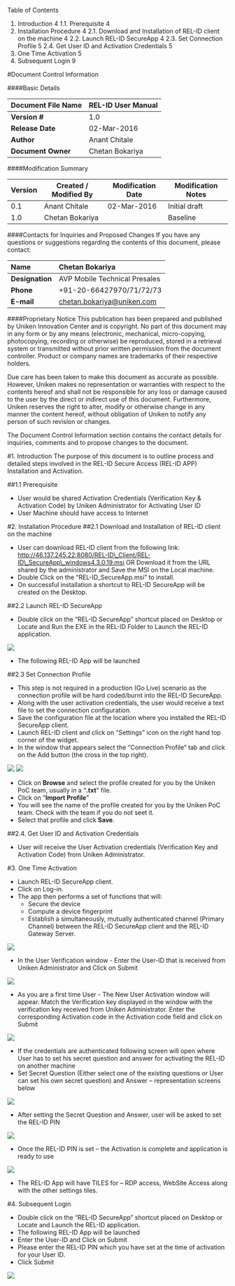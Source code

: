 Table of Contents
1.	Introduction	4
1.1.	Prerequisite	4
2.	Installation Procedure	4
2.1.	Download and Installation of REL-ID client on the machine	4
2.2.	Launch REL-ID SecureApp	4
2.3.	Set Connection Profile	5
2.4.	Get User ID and Activation Credentials	5
3.	One Time Activation	5
4.	Subsequent Login	9



#Document Control Information

####Basic Details

| **Document File Name** | REL-ID User Manual 		              |
|------------------------|----------------------------------------|
| **Version \#**         | 1.0                                    |
| **Release Date**       | 02-Mar-2016                            |
| **Author**             | Anant Chitale                          |
| **Document Owner**     | Chetan Bokariya                        |
   
####Modification Summary

| **Version** | **Created / Modified By** | **Modification Date** | **Modification Notes** |
|-------------|---------------------------|-----------------------|------------------------|
| 0.1         | Anant Chitale             | 02-Mar-2016           | Initial draft          |
| 1.0         | Chetan Bokariya           |                       | Baseline               |


####Contacts for Inquiries and Proposed Changes
If you have any questions or suggestions regarding the contents of this document, please contact:

| **Name**          | Chetan Bokariya               |
|:--------------------|:-------------------------------|
| **Designation**   | AVP Mobile Technical Presales |
| **Phone**         | +91-20-66427970/71/72/73      |
| **E-mail**        | <chetan.bokariya@uniken.com>  |

####Proprietary Notice
This publication has been prepared and published by Uniken Innovation Center and is copyright. No part of this document may in any form or by any means (electronic, mechanical, micro-copying, photocopying, recording or otherwise) be reproduced, stored in a retrieval system or transmitted without prior written permission from the document controller. Product or company names are trademarks of their respective holders.

Due care has been taken to make this document as accurate as possible. However, Uniken makes no representation or warranties with respect to the contents hereof and shall not be responsible for any loss or damage caused to the user by the direct or indirect use of this document. Furthermore, Uniken reserves the right to alter, modify or otherwise change in any manner the content hereof, without obligation of Uniken to notify any person of such revision or changes.

The Document Control Information section contains the contact details for inquiries, comments and to propose changes to the document.




#1.	Introduction 
The purpose of this document is to outline process and detailed steps involved in the REL-ID Secure Access (REL-ID APP) Installation and Activation. 

##1.1	Prerequisite 
* User would be shared Activation Credentials (Verification Key & Activation Code) by Uniken Administrator for Activating User ID 
* User Machine should have access to Internet


#2.	Installation Procedure 
##2.1	Download and Installation of REL-ID client on the machine
* User can download REL-ID client from the following link: http://46.137.245.22:8080/REL-ID\_Client/REL-ID\_SecureApp\_windows4.3.0.19.msi 
OR
Download it from the URL shared by the administrator and Save the MSI on the Local machine.
* Double Click on the “REL-ID_SecureApp.msi” to install. 
* On successful installation a shortcut to REL-ID SecureApp will be created on the Desktop. 

##2.2 Launch REL-ID SecureApp
* Double click on the “REL-ID SecureApp” shortcut placed on Desktop or Locate and Run the EXE in the REL-ID Folder to Launch the REL-ID application.  

<img src="https://github.com/Team-Uniken/REL-ID_PoCs/blob/master/user-assets/Picture1.png"/>

* The following REL-ID App will be launched

##2.3	Set Connection Profile
* This step is not required in a production (Go Live) scenario as the connection profile will be hard coded/burnt into the REL-ID SecureApp. 
* Along with the user activation credentials, the user would receive a text file to set the connection configuration. 
* Save the configuration file at the location where you installed the REL-ID SecureApp client.
* Launch REL-ID client and click on “Settings”  icon on the right hand top corner of the widget. 
* In the window that appears select the “Connection Profile” tab and click on the Add button (the cross in the top right).

<img src="https://github.com/Team-Uniken/REL-ID_PoCs/blob/master/user-assets/Picture2.png"/>

<img src="https://github.com/Team-Uniken/REL-ID_PoCs/blob/master/user-assets/Picture3.png"/>

* Click on **Browse** and select the profile created for you by the Uniken PoC team, usually in a “**.txt**” file.
* Click on “**Import Profile**”
* You will see the name of the profile created for you by the Uniken PoC team.  Check with the team if you do not seet it.
* Select that profile and click **Save**.

##2.4.	Get User ID and Activation Credentials 
* User will receive the User Activation credentials (Verification Key and Activation Code) from Uniken Administrator. 

#3.	One Time Activation
* Launch REL-ID SecureApp client. 
* Click on Log-in. 
* The app then performs a set of functions that will:
	* Secure the device
	* Compute a device fingerprint 
	* Establish a simultaneously, mutually authenticated channel (Primary Channel) between the REL-ID SecureApp client and the REL-ID Gateway Server.


<img src="https://github.com/Team-Uniken/REL-ID_PoCs/blob/master/user-assets/Picture4.png"/>

* In the User Verification window - Enter the User-ID that is received from Uniken Administrator and Click on Submit

<img src="https://github.com/Team-Uniken/REL-ID_PoCs/blob/master/user-assets/Picture5.png"/>

* As you are a first time User - The New User Activation window will appear. Match the Verification key displayed in the window with the verification key received from Uniken Administrator. Enter the corresponding Activation code in the Activation code field and click on Submit

<img src="https://github.com/Team-Uniken/REL-ID_PoCs/blob/master/user-assets/Picture6.png"/>


* If the credentials are authenticated following screen will open where User has to set his secret question and answer for activating the REL-ID on another machine 
* Set Secret Question (Either select one of the existing questions or User can set his own secret question) and Answer – representation screens below 


<img src="https://github.com/Team-Uniken/REL-ID_PoCs/blob/master/user-assets/Picture7.png"/>

* After setting the Secret Question and Answer, user will be asked to set the REL-ID PIN 

<img src="https://github.com/Team-Uniken/REL-ID_PoCs/blob/master/user-assets/Picture8.png"/>

* Once the REL-ID PIN is set – the Activation is complete and application is ready to use 

<img src="https://github.com/Team-Uniken/REL-ID_PoCs/blob/master/user-assets/Picture9.png"/>

* The REL-ID App will have TILES for – RDP access, WebSite Access along with the other settings tiles. 

#4.	Subsequent Login
* Double click on the “REL-ID SecureApp” shortcut placed on Desktop or Locate and Launch the REL-ID application.
* The following REL-ID App will be launched
* Enter the User-ID and Click on Submit
* Please enter the REL-ID PIN which you have set at the time of activation for your User ID.
* Click Submit 

<img src="https://github.com/Team-Uniken/REL-ID_PoCs/blob/master/user-assets/Picture10.png"/>
